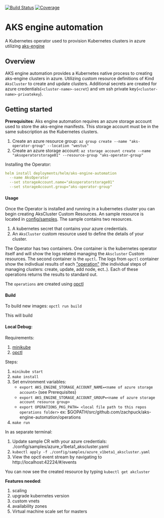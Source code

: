 [![Build Status](https://travis-ci.org/zachpuck/aks-engine-automation.svg?branch=master)](https://travis-ci.org/zachpuck/aks-engine-automation)
[![Coverage](https://codecov.io/gh/zachpuck/aks-engine-automation/branch/master/graph/badge.svg)](https://codecov.io/gh/zachpuck/aks-engine-automation)

# AKS engine automation

A Kubernetes operator used to provision Kubernetes clusters in azure utilizing [aks-engine](https://github.com/Azure/aks-engine)

## Overview
AKS engine automation provides a Kubernetes native process to creating aks-engine clusters in azure. 
Utilizing custom resource definitions of Kind `AksCluster` to create and update clusters. 
Additional secrets are created for azure credentials(`<cluster-name>-secret`) and vm ssh private key(`<cluster-name>-privatekey`).

## Getting started

**Prerequisites**:
Aks engine automation requires an azure storage account used to store the aks-engine manifests. 
This storage account must be in the same subscription as the Kubernetes clusters.
1. Create an azure resource group: 
`az group create --name "aks-operator-group" --location "westus"`
1. Create an azure storage account: 
`az storage account create --name "aksoperatorstorage01" --resource-group "aks-operator-group"`

Installing the Operator:
```yaml
helm install deployments/helm/aks-engine-automation 
  --name AksOperator 
  --set storageAccount.name="aksoperatorstorage01" 
  --set storageAccount.group="aks-operator-group"
```

#### Usage
Once the Operator is installed and running in a kubernetes cluster you can begin creating AksCluster Custom Resources.
An sample resource is located in [config/samples](config/samples).
The sample contains two resources.
1. A kubernetes secret that contains your azure credentials.
1. An `AksCluster` custom resource used to define the details of your cluster.

The Operator has two containers. One container is the kubernetes operator itself and will show the logs 
related managing the `Akscluster` Custom resources. The second container is the `opctl`.
The logs from `opctl` container show the indivdiual results of each ["operation"](operations) 
(the individual steps of managing clusters: create, update, add node, ect..). 
Each of these operations returns the results to standard out. 

The `operations` are created using [opctl](https://opctl.io/docs/)

#### Build
To build new images:
`opctl run build`

This will build

#### Local Debug:

Requirements:
1. [minikube](https://kubernetes.io/docs/tasks/tools/install-minikube/)
1. [opctl](https://opctl.io/docs/getting-started/opctl.html)

 Steps:
1. `minikube start`
1. `make install`
1. Set environment variables:
    - `export AKS_ENGINE_STORAGE_ACCOUNT_NAME=<name of azure storage account>` (see Prerequisites)
    - `export AKS_ENGINE_STORAGE_ACCOUNT_GROUP=<name of azure storage account resource group>`
    - `export OPERATIONS_PKG_PATH= <local file path to this repos operations folder>` ex: $GOPATH/src/github.com/zachpuck/aks-engine-automation/operations
1. `make run`

In as separate terminal: 
1. Update sample CR with your azure credentials: ./config/samples/azure_v1beta1_akscluster.yaml
1. `kubectl apply -f ./config/samples/azure_v1beta1_akscluster.yaml`
1. View the opctl event stream by navigating to http://localhost:42224/#/events

You can now see the created resource by typing `kubectl get akcluster`



**Features needed**:
1. scaling
1. upgrade kubernetes version
1. custom vnets
1. availability zones
1. Virtual machine scale set for masters
